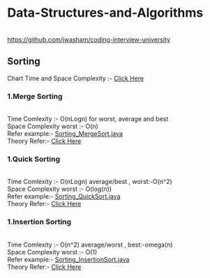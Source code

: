 # Data-Structures-and-Algorithms

<br> https://github.com/jwasham/coding-interview-university

## Sorting

Chart Time and Space Complexity :- [Click Here](Sorting_Time_Sapce_Complexity.png)

### 1.Merge Sorting
<br>Time Comlexity :- O(nLogn) for  worst, average and best
<br>Space Complexity worst :- O(n)
<br>Refer example:- [Sorting_MergeSort.java](Sorting_MergeSort.java) 
<br>Theory Refer:- [Click Here](https://www.baeldung.com/java-merge-sort)

### 1.Quick Sorting
<br>Time Comlexity :- O(nLogn) average/best , worst:-O(n^2)
<br>Space Complexity worst :- O(log(n))
<br>Refer example:- [Sorting_QuickSort.java](Sorting_QuickSort.java) 
<br>Theory Refer:- [Click Here](https://www.geeksforgeeks.org/quick-sort/)

### 1.Insertion Sorting
<br>Time Comlexity :- O(n^2) average/worst , best:-omega(n)
<br>Space Complexity worst :- O(1)
<br>Refer example:- [Sorting_InsertionSort.java](Sorting_InsertionSort.java) 
<br>Theory Refer:- [Click Here](https://www.geeksforgeeks.org/insertion-sort/)
